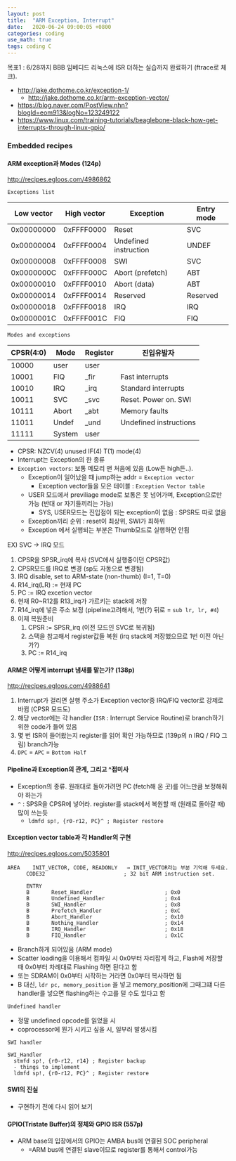 ```yaml
---
layout: post
title:  "ARM Exception, Interrupt"
date:   2020-06-24 09:00:05 +0800
categories: coding
use_math: true
tags: coding C
---
```


목표1 : 6/28까지 BBB 임베디드 리눅스에 ISR 더하는 실습까지 완료하기 (ftrace로 체크). 

- <a href="http://jake.dothome.co.kr/exception-1/" target="_blank">http://jake.dothome.co.kr/exception-1/</a>
  - <a href="http://jake.dothome.co.kr/arm-exception-vector/" target="_blank">http://jake.dothome.co.kr/arm-exception-vector/</a>
- <a href="https://blog.naver.com/PostView.nhn?blogId=eom913&logNo=123249122" target="_blank">https://blog.naver.com/PostView.nhn?blogId=eom913&logNo=123249122</a>
- <a href="https://www.linux.com/training-tutorials/beaglebone-black-how-get-interrupts-through-linux-gpio/" target="_blank">https://www.linux.com/training-tutorials/beaglebone-black-how-get-interrupts-through-linux-gpio/</a>


### Embedded recipes


#### ARM exception과 Modes (124p)
<a href="http://recipes.egloos.com/4986862" target="_blank">http://recipes.egloos.com/4986862</a>

`Exceptions list`

| Low vector | High vector | Exception | Entry mode |
|-------|--------|---------|---------|
| 0x00000000 | 0xFFFF0000 | Reset | SVC | 
| 0x00000004 | 0xFFFF0004 | Undefined instruction | UNDEF | 
| 0x00000008 | 0xFFFF0008 | SWI | SVC | 
| 0x0000000C | 0xFFFF000C | Abort (prefetch) | ABT | 
| 0x00000010 | 0xFFFF0010 | Abort (data) | ABT | 
| 0x00000014 | 0xFFFF0014 | Reserved | Reserved | 
| 0x00000018 | 0xFFFF0018 | IRQ | IRQ | 
| 0x0000001C | 0xFFFF001C | FIQ | FIQ | 

`Modes and exceptions`

| CPSR(4:0) | Mode | Register | 진입유발자 |
|-------|--------|---------|---------|
| 10000 | user | user |  | 
| 10001 | FIQ | _fir | Fast interrupts | 
| 10010 | IRQ | _irq | Standard interrupts | 
| 10011 | SVC | _svc | Reset. Power on. SWI | 
| 10111 | Abort | _abt | Memory faults | 
| 11011 | Undef | _und | Undefined instructions | 
| 11111 | System | user |  | 



- CPSR: NZCV(4) unused IF(4) T(1) mode(4)
- Interrupt는 Exception의 한 종류
- `Exception vectors`: 보통 메모리 맨 처음에 있음 (Low든 high든..).
  - Exception이 일어났을 때 jump하는 addr = `Exception vector`
    - Exception vector들을 모은 테이블 : `Exception Vector table`
  - USER 모드에서 previliage mode로 보통은 못 넘어가며, Exception으로만 가능 (반대 or 자기들끼리는 가능)
    - SYS, USER모드는 진입점이 되는 exception이 없음 : SPSR도 따로 없음
  - Exception끼리 순위 : reset이 최상위, SWI가 최하위
  - Exception 에서 실행되는 부분은 Thumb모드로 실행하면 안됨

EX) SVC -> IRQ 모드
1. CPSR을 SPSR_irq에 복사 (SVC에서 실행중이던 CPSR값)
2. CPSR모드를 IRQ로 변경 (sp도 자동으로 변경됨)
3. IRQ disable, set to ARM-state (non-thumb) (I=1, T=0)
4. R14_irq(LR) := 현재 PC
5. PC := IRQ excetion vector
6. 현재 R0~R12를 R13_irq가 가르키는 stack에 저장
7. R14_irq에 넣은 주소 보정 (pipeline고려해서, 1번(?) 뒤로 = `sub lr, lr, #4`)
8. 이제 복원준비
   1.  CPSR := SPSR_irq (이전 모드인 SVC로 복귀됨)
   2.  스택을 참고해서 register값들 복원 (irq stack에 저장했으므로 1번 이전 아닌가?)
   3.  PC := R14_irq


#### ARM은 어떻게 interrupt 냄새를 맡는가? (138p)
<a href="http://recipes.egloos.com/4986862" target="_blank">http://recipes.egloos.com/4988641</a>


1. Interrupt가 걸리면 실행 주소가 Exception vector중 IRQ/FIQ vector로 강제로 바뀜 (CPSR 모드도)
2. 해당 vector에는 각 handler (`ISR` : Interrupt Service Routine)로 branch하기 위한 code가 들어 있음
3. 몇 번 ISR이 들어왔는지 register를 읽어 확인 가능하므로 (139p의 n IRQ / FIQ 그림) branch가능
4. `DPC` = `APC` = `Bottom Half`

#### Pipeline과 Exception의 관계, 그리고 ^접미사
- Exception의 종류. 원래대로 돌아가려먼 PC (fetch해 온 곳)를 어느만큼 보정해줘야 하는가
- `^` : SPSR을 CPSR에 넣어라. register를 stack에서 복원할 때 (원래로 돌아갈 때) 많이 쓰는듯
  - `ldmfd sp!, {r0-r12, PC}^ ; Register restore`

#### Exception vector table과 각 Handler의 구현
<a href="http://recipes.egloos.com/5035801" target="_blank">http://recipes.egloos.com/5035801</a>

```
AREA    INIT_VECTOR, CODE, READONLY   → INIT_VECTOR라는 부분 기억해 두세요.
      CODE32                         ; 32 bit ARM instruction set.        
      
      ENTRY 
      B       Reset_Handler                       ; 0x0 
      B       Undefined_Handler                   ; 0x4        
      B       SWI_Handler                         ; 0x8        
      B       Prefetch_Handler                    ; 0xC        
      B       Abort_Handler                       ; 0x10        
      B       Nothing_Handler                     ; 0x14        
      B       IRQ_Handler                         ; 0x18        
      B       FIQ_Handler                         ; 0x1C
```

- Branch하게 되어있음 (ARM mode)
- Scatter loading을 이용해서 컴파일 시 0x0부터 자리잡게 하고, Flash에 저장할 때 0x0부터 차례대로 Flashing 하면 된다고 함
- 또는 SDRAM이 0x0부터 시작하는 거라면 0x0부터 복사하면 됨
- B 대신, `ldr pc, memory_position` 을 넣고 memory_position에 그때그떄 다른 handler를 넣으면 flashing하는 수고를 덜 수도 있다고 함

`Undefined handler`
- 정말 undefined opcode를 읽었을 시
- coprocessor에 뭔가 시키고 싶을 시, 일부러 발생시킴


`SWI handler`  
```
SWI_Handler
  stmfd sp!, {r0-r12, r14} ; Register backup
  - things to implement
  ldmfd sp!, {r0-r12, PC}^ ; Register restore
```

#### SWI의 진실
- 구현하기 전에 다시 읽어 보기


#### GPIO(Tristate Buffer)의 정체와  GPIO ISR (557p)
- ARM base의 입장에서의 GPIO는 AMBA bus에 연결된 SOC peripheral
  - =ARM bus에 연결된 slave이므로 register를 통해서 control가능